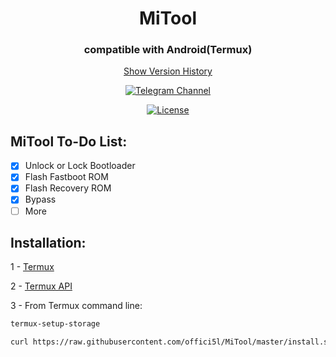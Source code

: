<div align="center">

# MiTool

### compatible with Android(Termux)

[Show Version History](https://github.com/offici5l/MiTool/blob/main/Show-Version-History.md)

[![Telegram Channel](https://img.shields.io/badge/-telegram-red?color=white&logo=telegram&logoColor=blue)](https://t.me/Offici5l_Channel)

[![License](https://img.shields.io/badge/License-Apache_2.0-blue.svg)](./LICENSE)

</div>

## MiTool To-Do List:

- [x] Unlock or Lock Bootloader
- [x] Flash Fastboot ROM
- [x] Flash Recovery ROM 
- [x] Bypass
- [ ] More

## Installation:

1 - [Termux](https://github.com/termux/termux-app/releases/download/v0.118.0/termux-app_v0.118.0+github-debug_universal.apk)

2 - [Termux API](https://github.com/termux/termux-api/releases/download/v0.50.1/termux-api_v0.50.1+github-debug.apk)

3 - From Termux command line:
```bash
termux-setup-storage
```
```bash
curl https://raw.githubusercontent.com/offici5l/MiTool/master/install.sh | bash
```







